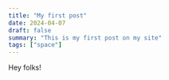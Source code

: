 ```yaml
---
title: "My first post"
date: 2024-04-07
draft: false
summary: "This is my first post on my site"
tags: ["space"]
---
```


Hey folks!